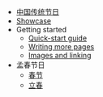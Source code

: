 * [中国传统节日](../README.md)
* [Showcase](showcase.md)
* Getting started
  * [Quick-start guide](getting-started/quickstart.md)
  * [Writing more pages](getting-started/more-pages.md)
  * [Images and linking](getting-started/images-and-linking.md)
* 孟春节日
  * [春节](mengchun/chunjie.md)
  * [立春](mengchun/lichun.md)